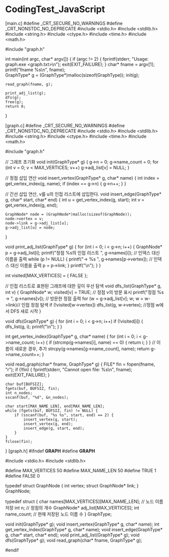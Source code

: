 # CodingTest_JavaScript


[main.c]
#define _CRT_SECURE_NO_WARNINGS
#define _CRT_NONSTDC_NO_DEPRECATE
#include <stdio.h>
#include <stdlib.h>
#include <string.h>
#include <ctype.h>
#include <time.h>
#include <math.h>

#include "graph.h"

int main(int argc, char* argv[])
{
    if (argc != 2) {
        fprintf(stderr, "Usage: graph.exe <graph.txt>\n");
        exit(EXIT_FAILURE);
    }
    char* fname = argv[1];
    printf("fname %s\n", fname);   
    GraphType* g = (GraphType*)malloc(sizeof(GraphType));
    init(g);

    read_graph(fname, g);

    print_adj_list(g);
    dfs(g);
    free(g);
    return 0;
}

[graph.c]
#define _CRT_SECURE_NO_WARNINGS
#define _CRT_NONSTDC_NO_DEPRECATE
#include <stdio.h>
#include <stdlib.h>
#include <string.h>
#include <ctype.h>
#include <time.h>
#include <math.h>

#include "graph.h"

// 그래프 초기화 
void init(GraphType* g) {
    g->n = 0;
    g->name_count = 0;
    for (int v = 0; v < MAX_VERTICES; v++)
        g->adj_list[v] = NULL;
}

// 정점 삽입 연산
void insert_vertex(GraphType* g, char* name) {
    int index = get_vertex_index(g, name);
    if (index == g->n) {
        g->n++;
    }
}

// 간선 삽입 연산, v를 u의 인접 리스트에 삽입한다.
void insert_edge(GraphType* g, char* start, char* end) {
    int u = get_vertex_index(g, start);
    int v = get_vertex_index(g, end);

    GraphNode* node = (GraphNode*)malloc(sizeof(GraphNode));
    node->vertex = v;
    node->link = g->adj_list[u];
    g->adj_list[u] = node;
}


void print_adj_list(GraphType* g) {
    for (int i = 0; i < g->n; i++) {
        GraphNode* p = g->adj_list[i];
        printf("정점 %s의 인접 리스트 ", g->names[i]);  // 인덱스 대신 이름을 출력
        while (p != NULL) {
            printf("-> %s ", g->names[p->vertex]);  // 인덱스 대신 이름을 출력
            p = p->link;
        }
        printf("\n");
    }
}

int visited[MAX_VERTICES] = { FALSE };

// 인접 리스트로 표현된 그래프에 대한 깊이 우선 탐색
void dfs_list(GraphType* g, int v)
{
    GraphNode* w;
    visited[v] = TRUE;         // 정점 v의 방문 표시 
    printf("정점 %s -> ", g->names[v]);      // 방문한 정점 출력
    for (w = g->adj_list[v]; w; w = w->link)// 인접 정점 탐색 
        if (!visited[w->vertex])
            dfs_list(g, w->vertex); //정점 w에서 DFS 새로 시작
}

void dfs(GraphType* g) {
    for (int i = 0; i < g->n; i++)
        if (!visited[i]) {
            dfs_list(g, i);
            printf("\n");
        }
}

int get_vertex_index(GraphType* g, char* name) {
    for (int i = 0; i < g->name_count; i++) {
        if (strcmp(g->names[i], name) == 0) {
            return i;
        }
    }
    // 이름이 새로운 경우, 추가
    strcpy(g->names[g->name_count], name);
    return g->name_count++;
}

void read_graph(char* fname, GraphType* g) {
    FILE* fin = fopen(fname, "r");
    if (!fin) {
        fprintf(stderr, "Cannot open file: %s\n", fname);
        exit(EXIT_FAILURE);
    }

    char buf[BUFSIZ];
    fgets(buf, BUFSIZ, fin);
    int n_nodes;
    sscanf(buf, "%d", &n_nodes);

    char start[MAX_NAME_LEN], end[MAX_NAME_LEN];
    while (fgets(buf, BUFSIZ, fin) != NULL) {
        if (sscanf(buf, "%s %s", start, end) == 2) {
            insert_vertex(g, start);
            insert_vertex(g, end);
            insert_edge(g, start, end);
        }
    }
    fclose(fin);
}
[graph.h]
#ifndef __GRAPH__
#define __GRAPH__

#include <stdio.h>
#include <stdlib.h>

#define MAX_VERTICES 50
#define MAX_NAME_LEN 50
#define TRUE 1
#define FALSE 0

typedef struct GraphNode {
    int vertex;
    struct GraphNode* link;
} GraphNode;

typedef struct {
    char names[MAX_VERTICES][MAX_NAME_LEN]; // 노드 이름 저장
    int n;  // 정점의 개수
    GraphNode* adj_list[MAX_VERTICES];
    int name_count;  // 현재 저장된 노드 이름 수
} GraphType;

void init(GraphType* g);
void insert_vertex(GraphType* g, char* name);
int get_vertex_index(GraphType* g, char* name);
void insert_edge(GraphType* g, char* start, char* end);
void print_adj_list(GraphType* g);
void dfs(GraphType* g);
void read_graph(char* fname, GraphType* g);

#endif
